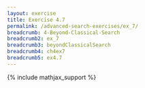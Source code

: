 ```yaml
---
layout: exercise
title: Exercise 4.7
permalink: /advanced-search-exercises/ex_7/
breadcrumb: 4-Beyond-Classical-Search
breadcrumb2: ex_7
breadcrumb3: beyondClassicalSearch
breadcrumb4: ch4ex7
breadcrumb5: ex4.7
---
```


{% include mathjax_support %}


